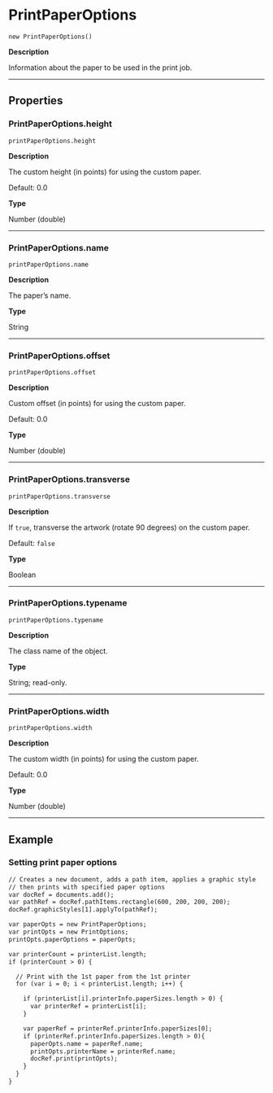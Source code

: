 <a id="jsobjref-printpaperoptions"></a>

# PrintPaperOptions

`new PrintPaperOptions()`

**Description**

Information about the paper to be used in the print job.

---

## Properties

<a id="jsobjref-printpaperoptions-height"></a>

### PrintPaperOptions.height

`printPaperOptions.height`

**Description**

The custom height (in points) for using the custom paper.

Default: 0.0

**Type**

Number (double)

---

<a id="jsobjref-printpaperoptions-name"></a>

### PrintPaperOptions.name

`printPaperOptions.name`

**Description**

The paper’s name.

**Type**

String

---

<a id="jsobjref-printpaperoptions-offset"></a>

### PrintPaperOptions.offset

`printPaperOptions.offset`

**Description**

Custom offset (in points) for using the custom paper.

Default: 0.0

**Type**

Number (double)

---

<a id="jsobjref-printpaperoptions-transverse"></a>

### PrintPaperOptions.transverse

`printPaperOptions.transverse`

**Description**

If `true`, transverse the artwork (rotate 90 degrees) on the custom paper.

Default: `false`

**Type**

Boolean

---

<a id="jsobjref-printpaperoptions-typename"></a>

### PrintPaperOptions.typename

`printPaperOptions.typename`

**Description**

The class name of the object.

**Type**

String; read-only.

---

<a id="jsobjref-printpaperoptions-width"></a>

### PrintPaperOptions.width

`printPaperOptions.width`

**Description**

The custom width (in points) for using the custom paper.

Default: 0.0

**Type**

Number (double)

---

## Example

### Setting print paper options

```default
// Creates a new document, adds a path item, applies a graphic style
// then prints with specified paper options
var docRef = documents.add();
var pathRef = docRef.pathItems.rectangle(600, 200, 200, 200);
docRef.graphicStyles[1].applyTo(pathRef);

var paperOpts = new PrintPaperOptions;
var printOpts = new PrintOptions;
printOpts.paperOptions = paperOpts;

var printerCount = printerList.length;
if (printerCount > 0) {

  // Print with the 1st paper from the 1st printer
  for (var i = 0; i < printerList.length; i++) {

    if (printerList[i].printerInfo.paperSizes.length > 0) {
      var printerRef = printerList[i];
    }

    var paperRef = printerRef.printerInfo.paperSizes[0];
    if (printerRef.printerInfo.paperSizes.length > 0){
      paperOpts.name = paperRef.name;
      printOpts.printerName = printerRef.name;
      docRef.print(printOpts);
    }
  }
}
```
